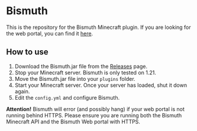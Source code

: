 # Bismuth
This is the repository for the Bismuth Minecraft plugin. If you are looking for the web portal, you can find it [here](https://github.com/embedvr/bismuth-web).

## How to use
1. Download the Bismuth.jar file from the [Releases](https://github.com/embedvr/bismuth/releases/latest) page.
2. Stop your Minecraft server. Bismuth is only tested on 1.21.
3. Move the Bismuth.jar file into your `plugins` folder.
4. Start your Minecraft server. Once your server has loaded, shut it down again.
5. Edit the `config.yml` and configure Bismuth.

**Attention!** Bismuth will error (and possibly hang) if your web portal is not running behind HTTPS. Please ensure you are running both the Bismuth Minecraft API and the Bismuth Web portal with HTTPS.

